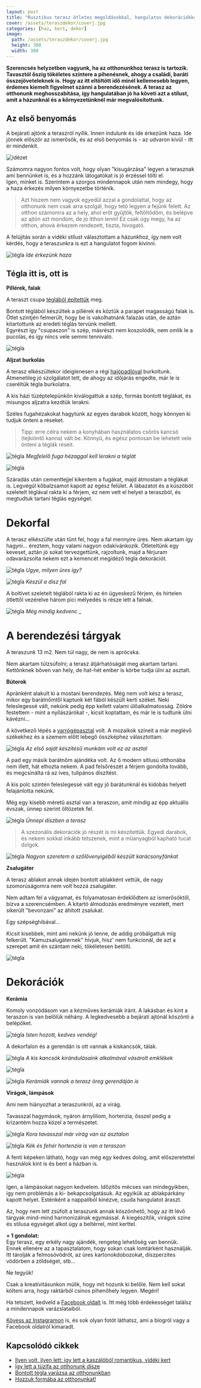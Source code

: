```yaml
---
layout: post
title: "Rusztikus terasz ötletes megoldásokkal, hangulatos dekorációkkal" 
cover: /assets/teraszdekor/coverj.jpg
categories: [haz, kert, dekor]
image:
  path: /assets/teraszdekor/coverj.jpg
  height: 300
  width: 300
---
```



 **Szerencsés helyzetben vagyunk, ha az otthonunkhoz terasz is tartozik. Tavasztól őszig tökéletes színtere a pihenésnek, ahogy a  családi, baráti összejöveteleknek is. Hogy az itt eltöltött idő minél kellemesebb legyen, érdemes kiemelt figyelmet szánni a berendezésének. A terasz az otthonunk meghosszabítása, így hangulatában jó ha követi azt a stílust, amit a házunknál és a környezetünknél már megvalósítottunk.**


## Az első benyomás



A bejárati ajtónk a teraszról nyílik. Innen indulunk és ide érkezünk haza. Ide jönnek először az ismerősök, és az első benyomás is - az udvaron kívül - itt ér mindenkit. 


![idézet](/assets/teraszdekor/Nevtelen.png)




Számomra nagyon fontos volt, hogy olyan "kisugárzása" legyen a terasznak ami bennünket is, és a hozzánk látogatókat is jó érzéssel tölti el.  
Igen, minket is. Szerintem a szorgos mindennapok után nem mindegy, hogy a haza érkezés milyen környezetbe történik.  

> Azt hiszem nem vagyok egyedül azzal a gondolattal, hogy az otthonunk nem csak arra szolgál, hogy tető legyen a fejünk felett. Az otthon számomra az a hely, ahol erőt gyűjtök, feltöltődöm, és belépve az ajtón azt mondom, de jó itthon lenni! Ez csak úgy megy, ha az  otthon, ahová érkezem rendezett, tiszta, hívogató.

A felújítás során a vidéki stílust választottam a házunkhoz, így nem volt kérdés, hogy a teraszunkra is ezt a hangulatot fogom kivinni.


![tégla](/assets/teraszdekor/IMG_20190722_124455.jpg)
_Ide érkezünk haza_



## Tégla itt is, ott is

**Pillérek, falak**

A teraszt csupa [téglából építettük](/2019-07-21/terasz) meg.  

Bontott téglából készültek a pillérek és köztük a parapet magasságú falak is. Ötlet szintjén felmerült, hogy be is vakolhatnánk falazás után, de aztán kitartottunk az eredeti téglás tervünk mellett.  
Egyrészt így "csupaszon" is szép, másrészt nem koszolódik, nem omlik le a pucolás, és így nincs vele semmi tennivaló.

![tégla](/assets/teraszdekor/udvarfeloljav.jpg)


**Aljzat burkolás**

A terasz elkészültekor ideiglenesen a régi [hajópadlóval](/2019-02-12/szobabetonozas) burkoltunk. Átmenetileg jó szolgálatot tett, de ahogy az időjárás engedte, már le is cseréltük tégla burkolatra.



A kis házi tüzéptelepünkön kiválogattuk a szép, formás bontott téglákat, és misungos aljzatra kezdtük lerakni.  

Széles fugahézakokat hagytunk az egyes darabok között, hogy könnyen ki tudjuk önteni a réseket.


 
> Tipp: erre célra nekem a konyhában használatos csőrös kancsó (tejkiöntő kanna) vált be. Könnyű, és egész pontosan be lehetett vele önteni a téglák réseit.

![tégla](/assets/teraszdekor/DSCF2570.JPG)
_Megfelelő fuga hézaggal kell lerakni a téglát_

![tégla](/assets/teraszdekor/DSCF2400.JPG)

Száradás után cementtejjel kikentem a fugákat, majd átmostam a téglákat is. Legvégül kőbalzsamot kapott az egész felület. A lábazatot és a küszöböt szeletelt téglával rakta ki a férjem, ez nem vett el helyet a teraszból, és megtudtuk tartani téglás egységet.

# Dekorfal

A terasz elkészülte után tűnt fel, hogy a fal mennyire üres. Nem akartam így hagyni... éreztem, hogy valami nagyon odakívánkozik. Ötleteltünk egy keveset, aztán jó sokat tervezgettünk, rajzoltunk, majd a férjuram odavarázsolta nekem ezt a kemencét megidéző tégla dekorációt.



![tégla](/assets/terasz/DSCF1002.JPG)
_Ugye, milyen üres így?_



![tégla](/assets/teraszdekor/dekorfal.png)
_Készül a dísz fal_

A boltívet szeletelt téglából rakta ki az én ügyeskezű férjem, és hirtelen ötlettől vezérelve három pici mélyedés is része lett a falnak.

![tégla](/assets/teraszdekor/kemence.jpg)
_Még mindig kedvenc_
_

# A berendezési tárgyak

A teraszunk 13 m2. Nem túl nagy, de nem is aprócska.

Nem akartam túlzsúfolni; a terasz átjárhatóságát meg akartam tartani. Kettőnknek bőven van hely, de hat-hét ember is körbe tudja ülni az asztalt. 



**Bútorok**
 
Apránként alakult ki a mostani berendezés.
Még nem volt kész a terasz, mikor egy barátnőmtől kaptunk két fából készült kerti széket. Neki feleslegessé vált, nekünk pedig épp kellett valami ülőalkalmatosság. Zöldre festettem - mint a nyílászárókat -, kicsit koptattam, és már le is tudtunk ülni kávézni...


A következő lépés a [varrógépasztal](/2019-02-12/varrogepasztal) volt. A mozaikok színeit a már meglévő székekhez és a szemem előtt lebegő összképhez választottam.

![tégla](/assets/teraszdekor/asztaljav.jpg)
_Az első saját készítésű munkám volt ez az asztal_


A pad egy másik barátnőm ajándéka volt. Az ő modern sítlusú otthonába nem illett, hát elhozta nekem. A pad felsőrészét a férjem gondolta tovább, és megcsinálta rá az íves, tulipános díszítést.

A kis polc szintén feleslegessé vált egy jó barátunknál és kidobás helyett felajánlotta nekünk.

Még egy kisebb méretű asztal van a teraszon, amit mindig az épp aktuális évszak, ünnep szerint öltözetek fel. 

![tégla](/assets/teraszdekor/IMG_20181216_092905.jpg)
_Ünnepi díszben a terasz_


> A szezonális dekorációk jó részét is mi készítettük. Egyedi darabok, és nekem sokkal inkább tetszenek, mint a műanyagból kapható tucat dolgok.

![tégla](/assets/teraszdekor/szolofenyo.jpg)
_Nagyon szeretem a szőlővenyigéből készült karácsonyfánkat_


**Zsalugáter**

A terasz ablakot annak idején bontott ablakként vettük, de nagy szomorúságomra nem volt hozzá zsalugáter. 

Nem adtam fel a vágyamat, és folyamatosan érdeklődtem az ismerősöktől, bízva a szerencsémben. A kitartó álmodozás eredményre vezetett, mert sikerült "bevonzani" az áhított zsalukat.

Egy szépséghibával...

Kicsit kisebbek, mint ami nekünk jó lenne, de addig próbálgattuk míg felkerült. "Kamuzsalugáternek" hívjuk, hisz' nem funkcionál, de azt a szerepet amit én szántam neki, tökéletesen betölti.

![tégla](/assets/teraszdekor/IMG_20190408_073747.jpg)



# Dekorációk

**Kerámia**

Komoly vonzódásom van a kézműves kerámiák iránt. A lakásban és kint a teraszon is van belőlük néhány. A legkedvesebb a bejárati ajtónál köszönti a belépőket.

![tégla](/assets/teraszdekor/istenhozott.jpg)
_Isten hozott, kedves vendég!_

A dekorfalon és a gerendán is ott vannak a kiskancsók, tálak.


![tégla](/assets/teraszdekor/IMG_20181212_181952_069j.jpg)
_A kis kancsók kirándulásaink alkalmával vásárolt emklékek_


![tégla](/assets/teraszdekor/IMG_20181212_214916_331.jpg)

![tégla](/assets/teraszdekor/IMG_20190728_170121.jpg)
_Kerámiák vannak a terasz öreg gerendáján is_

**Virágok, lámpások**

Ami nem hiányozhat a teraszunkról, az a virág. 

Tavasszal hagymások, nyáron árnyliliom, hortenzia, ősszel pedig a krizantém hozza közel a természetet.


![tégla](/assets/teraszdekor/IMG_20190215_165226.jpg)
_Kora tavasszal már virág van az asztalon_

![tégla](/assets/teraszdekor/IMG_20190728_160433.jpg)
_Kék és fehér hortenzia is van a teraszon_

A fenti képeken látható, hogy van még egy kedves dolog, amit előszeretettel használok kint is és bent a házban is. 


![tégla](/assets/teraszdekor/lampas.jpg)


Igen, a lámpásokat nagyon kedvelem. Időzítős mécses van mindegyikben, így nem problémás a ki- bekapcsolgatásuk. Az egyikük az ablakpárkány kapott helyet. Esténként a nappaliból kinézve, csuda hangulatot áraszt.


Az, hogy nem lett zsúfolt a teraszunk annak köszönhető, hogy az itt lévő tárgyak mind-mind harmonizálnak egymással. A kiegészítők, virágok színe és stílusa egységet alkot úgy a beltérrel, mint kerttel.

**+ 1 gondolat:**  
Egy terasz, egy erkély nagy ajándék, rengeteg lehetőség van bennük. Ennek ellenére az a tapasztalatom, hogy sokan csak lomtárként használják. Itt tárolják a felmosóvödröt, az üres kartonokdobozokat, diszperzites vödörben a zöldséget, stb... 

Ne tegyük! 

Csak a kreativitásunkon múlik, hogy mit hozunk ki belőle. Nem kell sokat költeni arra, hogy raktárból csinos pihenőhely legyen. Megéri!


Ha tetszett, kedveld a <a href="https://www.facebook.com/Var%C3%A1zsolj-otthont-360330751226066/" target="_blank">Facebook oldalt</a> is. Itt még több érdekességet találsz a mindennapok varázslataiból.

<a href="https://www.instagram.com/varazsoljotthont/?hl=hu/" target="_blank">Kövess az Instagramon</a> is, és sok olyan fotót láthatsz, ami a blogról vagy a Facebook oldalról kimaradt.


## Kapcsolódó cikkek

 
* [Ilyen volt, ilyen lett: így lett a kaszálóból romantikus, vidéki kert](/2019-06-26/kulsokorlet)
* [Így lett a tüzifa az otthonunk dísze](/2019-05-16/fábólkreatívan)
* [Bontott tégla varázsa az otthonunkban](/2019-04-23/tegla)
* [Hozzuk formába az otthonunkat!](/2019-03-26/dekoráció)


